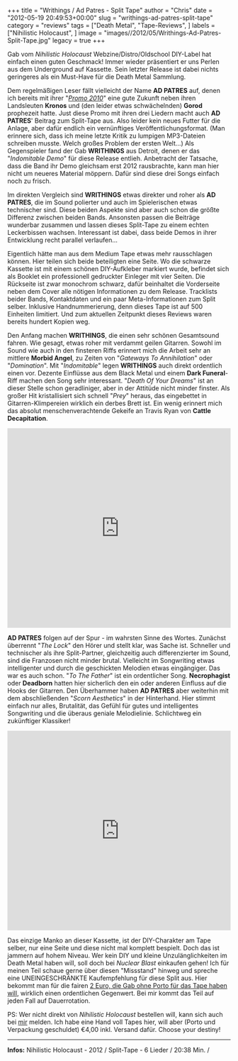 +++
title = "Writhings / Ad Patres - Split Tape"
author = "Chris"
date = "2012-05-19 20:49:53+00:00"
slug = "writhings-ad-patres-split-tape"
category = "reviews"
tags = ["Death Metal", "Tape-Reviews", ]
labels = ["Nihilistic Holocaust", ]
image = "images//2012/05/Writhings-Ad-Patres-Split-Tape.jpg"
legacy = true
+++

Gab vom _Nihilistic Holocaust_ Webzine/Distro/Oldschool DIY-Label hat einfach einen guten Geschmack! Immer wieder präsentiert er uns Perlen aus dem Underground auf Kassette. Sein letzter Release ist dabei nichts geringeres als ein Must-Have für die Death Metal Sammlung.

Dem regelmäßigen Leser fällt vielleicht der Name **AD PATRES** auf, denen ich bereits mit ihrer "<a href="http://necroslaughter.de/2011/03/ad-patres-promo-2010/" title="Ad Patres – Promo 2010">_Promo 2010_</a>" eine gute Zukunft neben ihren Landsleuten **Kronos** und (den leider etwas schwächelnden) **Gorod** prophezeit hatte. Just diese Promo mit ihren drei Liedern macht auch **AD PATRES**' Beitrag zum Split-Tape aus. Also leider kein neues Futter für die Anlage, aber dafür endlich ein vernünftiges Veröffentlichungsformat. (Man erinnere sich, dass ich meine letzte Kritik zu lumpigen MP3-Dateien schreiben musste. Welch großes Problem der ersten Welt...)
Als Gegenspieler fand der Gab **WRITHINGS** aus Detroit, denen er das "_Indomitable Demo_" für diese Release entlieh. Anbetracht der Tatsache, dass die Band ihr Demo gleichsam erst 2012 rausbrachte, kann man hier nicht um neueres Material möppern. Dafür sind diese drei Songs einfach noch zu frisch.

Im direkten Vergleich sind **WRITHINGS** etwas direkter und roher als **AD PATRES**, die im Sound polierter und auch im Spielerischen etwas technischer sind. Diese beiden Aspekte sind aber auch schon die größte Differenz zwischen beiden Bands. Ansonsten passen die Beiträge wunderbar zusammen und lassen dieses Split-Tape zu einem echten Leckerbissen wachsen. Interessant ist dabei, dass beide Demos in ihrer Entwicklung recht parallel verlaufen...

Eigentlich hätte man aus dem Medium Tape etwas mehr rausschlagen können. Hier teilen sich beide beteiligten eine Seite. Wo die schwarze Kassette ist mit einem schönen DIY-Aufkleber markiert wurde, befindet sich als Booklet ein professionell gedruckter Einleger mit vier Seiten. Die Rückseite ist zwar monochrom schwarz, dafür beinhaltet die Vorderseite neben dem Cover alle nötigen Informationen zu dem Release. Tracklists beider Bands, Kontaktdaten und ein paar Meta-Informationen zum Split selber. Inklusive Handnummerierung, denn dieses Tape ist auf 500 Einheiten limitiert. Und zum aktuellen Zeitpunkt dieses Reviews waren bereits hundert Kopien weg.

Den Anfang machen **WRITHINGS**, die einen sehr schönen Gesamtsound fahren. Wie gesagt, etwas roher mit verdammt geilen Gitarren. Sowohl im Sound wie auch in den finsteren Riffs erinnert mich die Arbeit sehr an mittlere **Morbid Angel**, zu Zeiten von "_Gateways To Annihilation_" oder "_Domination_". Mit "_Indomitable_" legen **WRITHINGS** auch direkt ordentlich einen vor. Dezente Einflüsse aus dem Black Metal und einem **Dark Funeral**-Riff machen den Song sehr interessant. "_Death Of Your Dreams_" ist an dieser Stelle schon geradliniger, aber in der Attitüde nicht minder finster. Als großer Hit kristallisiert sich schnell "_Prey_" heraus, das eingebettet in Gitarren-Klimpereien wirklich ein derbes Brett ist. Ein wenig erinnert mich das absolut menschenverachtende Gekeife an Travis Ryan von **Cattle Decapitation**.

<iframe frameborder="no" height="450" scrolling="yes" src="http://w.soundcloud.com/player/?url=http%3A%2F%2Fapi.soundcloud.com%2Fusers%2F15910424&amp;auto_play=false&amp;show_artwork=true&amp;color=000000" width="100%"></iframe>

**AD PATRES** folgen auf der Spur - im wahrsten Sinne des Wortes. Zunächst überrennt "_The Lock_" den Hörer und stellt klar, was Sache ist. Schneller und technischer als ihre Split-Partner, gleichzeitig auch differenzierter im Sound, sind die Franzosen nicht minder brutal. Vielleicht im Songwriting etwas intelligenter und durch die geschickten Melodien etwas eingängiger. Das war es auch schon. "_To The Father_" ist ein ordentlicher Song. **Necrophagist** oder **Deadborn** hatten hier sicherlich den ein oder anderen Einfluss auf die Hooks der Gitarren. Den Überhammer haben **AD PATRES** aber weiterhin mit dem abschließenden "_Scorn Aesthetics_" in der Hinterhand. Hier stimmt einfach nur alles, Brutalität, das Gefühl für gutes und intelligentes Songwriting und die überaus geniale Melodielinie. Schlichtweg ein zukünftiger Klassiker!

<iframe frameborder="no" height="450" scrolling="no" src="http://w.soundcloud.com/player/?url=http%3A%2F%2Fapi.soundcloud.com%2Fusers%2F6285877&amp;auto_play=false&amp;show_artwork=true&amp;color=000000" width="100%"></iframe>

Das einzige Manko an dieser Kassette, ist der DIY-Charakter am Tape selber, nur eine Seite und diese nicht mal komplett bespielt. Doch das ist jammern auf hohem Niveau. Wer kein DIY und kleine Unzulänglichkeiten im Death Metal haben will, soll doch bei _Nuclear Blast_ einkaufen gehen! Ich für meinen Teil schaue gerne über diesen "Missstand" hinweg und spreche eine UNEINGESCHRÄNKTE Kaufempfehlung für diese Split aus. Hier bekommt man für die fairen <a href="http://nihilisticholocaust.bigcartel.com/product/writhing-us-ad-patres-fra-split-tape">2 Euro, die Gab ohne Porto für das Tape haben will</a>, wirklich einen ordentlichen Gegenwert. Bei mir kommt das Teil auf jeden Fall auf Dauerrotation.

PS: Wer nicht direkt von _Nihilistic Holocaust_ bestellen will, kann sich auch bei <a href="mailto:necroslaughter@arcor.de">mir</a> melden. Ich habe eine Hand voll Tapes hier, will aber (Porto und Verpackung geschuldet) €4,00 inkl. Versand dafür. Choose your destiny!



---
**Infos:**
Nihilistic Holocaust - 2012 / 
Split-Tape - 6 Lieder / 20:38 Min. / 
